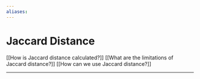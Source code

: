 ```yaml
---
aliases:
---
```

# Jaccard Distance
[[How is Jaccard distance calculated?]]
[[What are the limitations of Jaccard distance?]]
[[How can we use Jaccard distance?]]

---
[1]: https://en.wikipedia.org/wiki/Jaccard_index